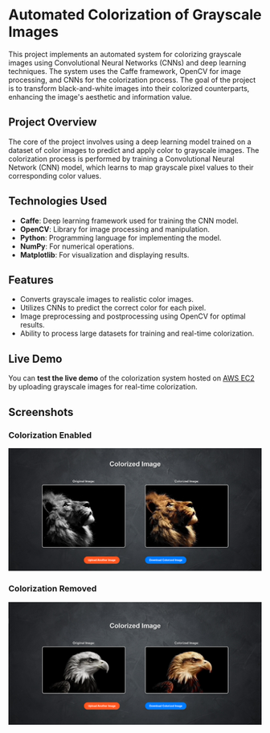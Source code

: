 # Automated Colorization of Grayscale Images

This project implements an automated system for colorizing grayscale images using Convolutional Neural Networks (CNNs) and deep learning techniques. The system uses the Caffe framework, OpenCV for image processing, and CNNs for the colorization process. The goal of the project is to transform black-and-white images into their colorized counterparts, enhancing the image's aesthetic and information value.

## Project Overview

The core of the project involves using a deep learning model trained on a dataset of color images to predict and apply color to grayscale images. The colorization process is performed by training a Convolutional Neural Network (CNN) model, which learns to map grayscale pixel values to their corresponding color values.

## Technologies Used
- **Caffe**: Deep learning framework used for training the CNN model.
- **OpenCV**: Library for image processing and manipulation.
- **Python**: Programming language for implementing the model.
- **NumPy**: For numerical operations.
- **Matplotlib**: For visualization and displaying results.

## Features
- Converts grayscale images to realistic color images.
- Utilizes CNNs to predict the correct color for each pixel.
- Image preprocessing and postprocessing using OpenCV for optimal results.
- Ability to process large datasets for training and real-time colorization.

## Live Demo

You can **test the live demo** of the colorization system hosted on [AWS EC2](http://51.20.253.214:5000/) by uploading grayscale images for real-time colorization.

## Screenshots

### Colorization Enabled
![Colorization Enabled](https://github.com/dspshiva/Automated-Colorization-of-Grayscale-Image/blob/main/static/Screenshot%202025-04-21%20202241.png)

### Colorization Removed
![Colorization Removed](https://github.com/dspshiva/Automated-Colorization-of-Grayscale-Image/blob/main/static/Screenshot%202025-04-21%20203618.png)


